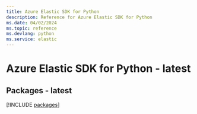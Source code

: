 ```yaml
---
title: Azure Elastic SDK for Python
description: Reference for Azure Elastic SDK for Python
ms.date: 04/02/2024
ms.topic: reference
ms.devlang: python
ms.service: elastic
---
```

# Azure Elastic SDK for Python - latest
## Packages - latest
[!INCLUDE [packages](elastic-index.md)]
